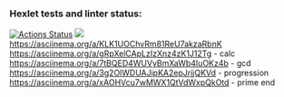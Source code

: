 ### Hexlet tests and linter status:
[![Actions Status](https://github.com/unforgiven30/php-project-45/workflows/hexlet-check/badge.svg)](https://github.com/unforgiven30/php-project-45/actions)
<a href="https://codeclimate.com/github/unforgiven30/php-project-45/maintainability"><img src="https://api.codeclimate.com/v1/badges/d46286e335c0554c328a/maintainability" /></a>
https://asciinema.org/a/KLK1UOChvRm81ReU7akzaRbnK
https://asciinema.org/a/gRpXelCApLzIzXnz4zK1J12Tg - calc
https://asciinema.org/a/7tBQED4WUVyBmXaWb4IuOKz4b - gcd
https://asciinema.org/a/3g2OlWDUAJipKA2epJrjjQKVd - progression
https://asciinema.org/a/xAOHVcu7wMWX1QtVdWxpQkOtd - prime
end
